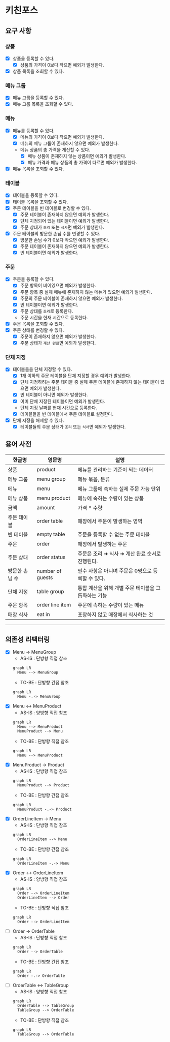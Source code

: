 # 키친포스

## 요구 사항

### 상품

- [x] 상품을 등록할 수 있다.
  - [x] 상품의 가격이 0보다 작으면 예외가 발생한다.
- [x] 상품 목록을 조회할 수 있다.

### 메뉴 그룹

- [x] 메뉴 그룹을 등록할 수 있다.
- [x] 메뉴 그룹 목록을 조회할 수 있다.

### 메뉴

- [x] 메뉴를 등록할 수 있다.
  - [x] 메뉴의 가격이 0보다 작으면 예외가 발생한다.
  - [x] 메뉴의 메뉴 그룹이 존재하지 않으면 예외가 발생한다.
  - 메뉴 상품의 총 가격을 계산할 수 있다.
    - [x] 메뉴 상품이 존재하지 않는 상품이면 예외가 발생한다.
    - [x] 메뉴 가격과 메뉴 상품의 총 가격이 다르면 예외가 발생한다.
- [x] 메뉴 목록을 조회할 수 있다.

### 테이블

- [x] 테이블을 등록할 수 있다.
- [x] 테이블 목록을 조회할 수 있다.
- [x] 주문 테이블을 빈 테이블로 변경할 수 있다.
  - [x] 주문 테이블이 존재하지 않으면 예외가 발생한다.
  - [x] 단체 지정되어 있는 테이블이면 예외가 발생한다.
  - [x] 주문 상태가 `조리` 또는 `식사`면 예외가 발생한다.
- [x] 주문 테이블의 방문한 손님 수를 변경할 수 있다.
  - [x] 방문한 손님 수가 0보다 작으면 예외가 발생한다.
  - [x] 주문 테이블이 존재하지 않으면 예외가 발생한다.
  - [x] 빈 테이블이면 예외가 발생한다.

### 주문

- [x] 주문을 등록할 수 있다.
  - [x] 주문 항목이 비어있으면 예외가 발생한다.
  - [x] 주문 항목 중 실제 메뉴에 존재하지 않는 메뉴가 있으면 예외가 발생한다.
  - [x] 주문의 주문 테이블이 존재하지 않으면 예외가 발생한다.
  - [x] 빈 테이블이면 예외가 발생한다.
  - [x] 주문 상태를 `조리`로 등록한다.
  - 주문 시간을 현재 시간으로 등록한다.
- [x] 주문 목록을 조회할 수 있다.
- [x] 주문 상태를 변경할 수 있다.
  - [x] 주문이 존재하지 않으면 예외가 발생한다.
  - [x] 주문 상태가 `계산 완료`면 예외가 발생한다.

### 단체 지정

- [x] 테이블들을 단체 지정할 수 있다.
  - [x] 1개 이하의 주문 테이블을 단체 지정할 경우 예외가 발생한다.
  - [x] 단체 지정하려는 주문 테이블 중 실제 주문 테이블에 존재하지 않는 테이블이 있으면 예외가 발생한다.
  - [x] 빈 테이블이 아니면 예외가 발생한다.
  - [x] 이미 단체 지정된 테이블이면 예외가 발생한다.
  - 단체 지정 날짜를 현재 시간으로 등록한다.
  - [x] 테이블들을 빈 테이블에서 주문 테이블로 설정한다.
- [x] 단체 지정을 해제할 수 있다.
  - [x] 테이블들의 주문 상태가 `조리` 또는 `식사`면 예외가 발생한다.

## 용어 사전

| 한글명 | 영문명 | 설명 |
| --- | --- | --- |
| 상품 | product | 메뉴를 관리하는 기준이 되는 데이터 |
| 메뉴 그룹 | menu group | 메뉴 묶음, 분류 |
| 메뉴 | menu | 메뉴 그룹에 속하는 실제 주문 가능 단위 |
| 메뉴 상품 | menu product | 메뉴에 속하는 수량이 있는 상품 |
| 금액 | amount | 가격 * 수량 |
| 주문 테이블 | order table | 매장에서 주문이 발생하는 영역 |
| 빈 테이블 | empty table | 주문을 등록할 수 없는 주문 테이블 |
| 주문 | order | 매장에서 발생하는 주문 |
| 주문 상태 | order status | 주문은 조리 ➜ 식사 ➜ 계산 완료 순서로 진행된다. |
| 방문한 손님 수 | number of guests | 필수 사항은 아니며 주문은 0명으로 등록할 수 있다. |
| 단체 지정 | table group | 통합 계산을 위해 개별 주문 테이블을 그룹화하는 기능 |
| 주문 항목 | order line item | 주문에 속하는 수량이 있는 메뉴 |
| 매장 식사 | eat in | 포장하지 않고 매장에서 식사하는 것 |

---

## 의존성 리팩터링

- [X] Menu -> MenuGroup
  - AS-IS : 단방향 직접 참조
  ```mermaid
  graph LR
    Menu --> MenuGroup
  ```
  - TO-BE : 단방향 간접 참조
  ```mermaid
  graph LR
    Menu -.-> MenuGroup
  ```
- [X] Menu <-> MenuProduct
  - AS-IS : 양방향 직접 참조
  ```mermaid
  graph LR
    Menu --> MenuProduct
    MenuProduct --> Menu
  ```
  - TO-BE : 단방향 직접 참조
  ```mermaid
  graph LR
    Menu --> MenuProduct
  ```
- [X] MenuProduct -> Product
  - AS-IS : 단방향 직접 참조
  ```mermaid
  graph LR
    MenuProduct --> Product
  ```
  - TO-BE : 단방향 간접 참조
  ```mermaid
  graph LR
    MenuProduct -.-> Product
  ```
- [X] OrderLineItem -> Menu
  - AS-IS : 단방향 직접 참조
  ```mermaid
  graph LR
    OrderLineItem --> Menu
  ```
  - TO-BE : 단방향 간접 참조
  ```mermaid
  graph LR
    OrderLineItem -.-> Menu
  ```
- [X] Order <-> OrderLineItem
  - AS-IS : 양방향 직접 참조
  ```mermaid
  graph LR
    Order --> OrderLineItem
    OrderLineItem --> Order
  ```
  - TO-BE : 단방향 직접 참조
  ```mermaid
  graph LR
    Order --> OrderLineItem
  ```
- [ ] Order -> OrderTable
  - AS-IS : 단방향 직접 참조
  ```mermaid
  graph LR
    Order --> OrderTable
  ```
  - TO-BE : 단방향 간접 참조
  ```mermaid
  graph LR
    Order -.-> OrderTable
  ```
- [ ] OrderTable <-> TableGroup
  - AS-IS : 양방향 직접 참조
  ```mermaid
  graph LR
    OrderTable --> TableGroup
    TableGroup --> OrderTable
  ```
  - TO-BE : 단방향 직접 참조
  ```mermaid
  graph LR
    TableGroup --> OrderTable
  ```

